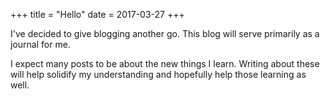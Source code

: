 +++
title = "Hello"
date = 2017-03-27
+++

I've decided to give blogging another go. This blog will serve primarily as
a journal for me.

<!-- more -->

I expect many posts to be about the new things I learn. Writing about these
will help solidify my understanding and hopefully help those learning as well.
